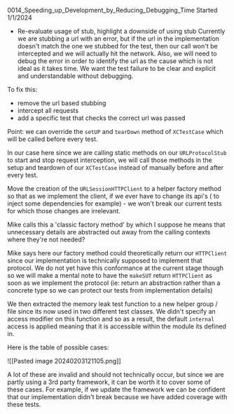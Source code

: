0014_Speeding_up_Development_by_Reducing_Debugging_Time
Started 1/1/2024

- Re-evaluate usage of stub, highlight a downside of using stub
Currently we are stubbing a url with an error, but if the url in the implementation doesn't match the one we stubbed for the test, then our call won't be intercepted and we will actually hit the network. Also, we will need to debug the error in order to identify the url as the cause which is not ideal as it takes time. We want the test failure to be clear and explicit and understandable without debugging.

To fix this:
- remove the url based stubbing
- intercept all requests 
- add a specific test that checks the correct url was passed 

Point: we can override the `setUP` and `tearDown` method of `XCTestCase` which will be called before every test.

In our case here since we are calling static methods on our `URLProtocolStub` to start and stop request interception, we will call those methods in the setup and teardown of our `XCTestCase` instead of manually before and after every test.

Move the creation of the `URLSessionHTTPClient` to a helper factory method so that as we implement the client, if we ever have to change its api's ( to inject some dependencies for example) - we won't break our current tests for which those changes are irrelevant. 

Mike calls this a 'classic factory method' by which I suppose he means that unnecessary details are abstracted out away from the calling contexts where they're not needed?

Mike says here our factory method could theoretically return our `HTTPClient` since our implementation is technically supposed to implement that protocol. We do not yet have this conformance at the current stage though so we will make a mental note to have the `makeSUT` return `HTTPClient` as soon as we implement the protocol (ie: return an abstraction rather than a concrete type so we can protect our tests from implementation details)

We then extracted the memory leak test function to a new helper group / file since its now used in two different test classes. We didn't specify an access modifier on this function and so as a result, the default `internal` access is applied meaning that it is accessible within the module its defined in.

Here is the table of possible cases:

![[Pasted image 20240203121105.png]]

A lot of these are invalid and should not technically occur, but since we are partly using a 3rd party framework, it can be worth it to cover some of these cases. For example, if we update the framework we can be confident that our implementation didn't break because we have added coverage with these tests.







